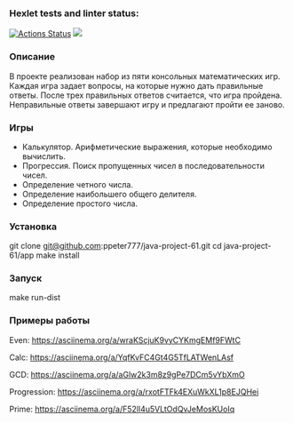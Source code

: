### Hexlet tests and linter status:
[![Actions Status](https://github.com/ppeter777/java-project-61/workflows/hexlet-check/badge.svg)](https://github.com/ppeter777/java-project-61/actions)
<a href="https://codeclimate.com/github/ppeter777/java-project-61/maintainability"><img src="https://api.codeclimate.com/v1/badges/893a10edb4e580671e1b/maintainability" /></a>

### Описание

В проекте реализован набор из пяти консольных математических игр. Каждая игра задает вопросы, на которые нужно дать правильные ответы. После трех правильных ответов считается, что игра пройдена. Неправильные ответы завершают игру и предлагают пройти ее заново. 

### Игры

- Калькулятор. Арифметические выражения, которые необходимо вычислить.
- Прогрессия. Поиск пропущенных чисел в последовательности чисел.
- Определение четного числа.
- Определение наибольшего общего делителя.
- Определение простого числа.

### Установка

git clone git@github.com:ppeter777/java-project-61.git
cd java-project-61/app
make install

### Запуск

make run-dist

### Примеры работы

Even: https://asciinema.org/a/wraKScjuK9vyCYKmgEMf9FWtC

Calc: https://asciinema.org/a/YqfKvFC4Gt4G5TfLATWenLAsf

GCD: https://asciinema.org/a/aGlw2k3m8z9gPe7DCm5vYbXmO

Progression: https://asciinema.org/a/rxotFTFk4EXuWkXL1p8EJQHei

Prime: https://asciinema.org/a/F52ll4u5VLtOdQvJeMosKUoIq
